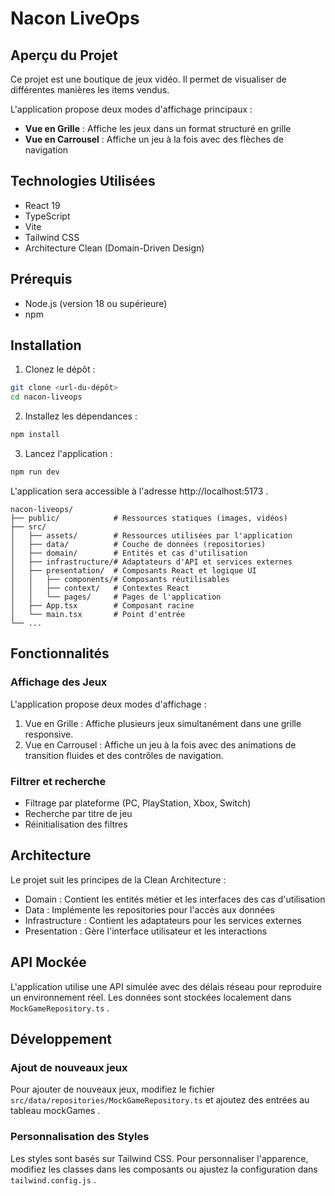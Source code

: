 # Nacon LiveOps

## Aperçu du Projet

Ce projet est une boutique de jeux vidéo. Il permet de visualiser de différentes manières les items vendus.

L'application propose deux modes d'affichage principaux :
- **Vue en Grille** : Affiche les jeux dans un format structuré en grille
- **Vue en Carrousel** : Affiche un jeu à la fois avec des flèches de navigation

## Technologies Utilisées

- React 19
- TypeScript
- Vite
- Tailwind CSS
- Architecture Clean (Domain-Driven Design)

## Prérequis

- Node.js (version 18 ou supérieure)
- npm

## Installation

1. Clonez le dépôt :
```bash
git clone <url-du-dépôt>
cd nacon-liveops
```
2. Installez les dépendances :
```bash
npm install
```
3. Lancez l'application :
```bash
npm run dev
```
L'application sera accessible à l'adresse http://localhost:5173 .

```
nacon-liveops/
├── public/            # Ressources statiques (images, vidéos)
├── src/
│   ├── assets/        # Ressources utilisées par l'application
│   ├── data/          # Couche de données (repositories)
│   ├── domain/        # Entités et cas d'utilisation
│   ├── infrastructure/# Adaptateurs d'API et services externes
│   ├── presentation/  # Composants React et logique UI
│   │   ├── components/# Composants réutilisables
│   │   ├── context/   # Contextes React
│   │   └── pages/     # Pages de l'application
│   ├── App.tsx        # Composant racine
│   └── main.tsx       # Point d'entrée
└── ...
````

## Fonctionnalités

### Affichage des Jeux
L'application propose deux modes d'affichage :
1. Vue en Grille : Affiche plusieurs jeux simultanément dans une grille responsive.
2. Vue en Carrousel : Affiche un jeu à la fois avec des animations de transition fluides et des contrôles de navigation.

### Filtrer et recherche
- Filtrage par plateforme (PC, PlayStation, Xbox, Switch)
- Recherche par titre de jeu
- Réinitialisation des filtres

## Architecture

Le projet suit les principes de la Clean Architecture :
- Domain : Contient les entités métier et les interfaces des cas d'utilisation
- Data : Implémente les repositories pour l'accès aux données
- Infrastructure : Contient les adaptateurs pour les services externes
- Presentation : Gère l'interface utilisateur et les interactions

## API Mockée
L'application utilise une API simulée avec des délais réseau pour reproduire un environnement réel. Les données sont stockées localement dans `MockGameRepository.ts` .

## Développement
### Ajout de nouveaux jeux
Pour ajouter de nouveaux jeux, modifiez le fichier `src/data/repositories/MockGameRepository.ts` et ajoutez des entrées au tableau mockGames .

### Personnalisation des Styles
Les styles sont basés sur Tailwind CSS. Pour personnaliser l'apparence, modifiez les classes dans les composants ou ajustez la configuration dans `tailwind.config.js` .